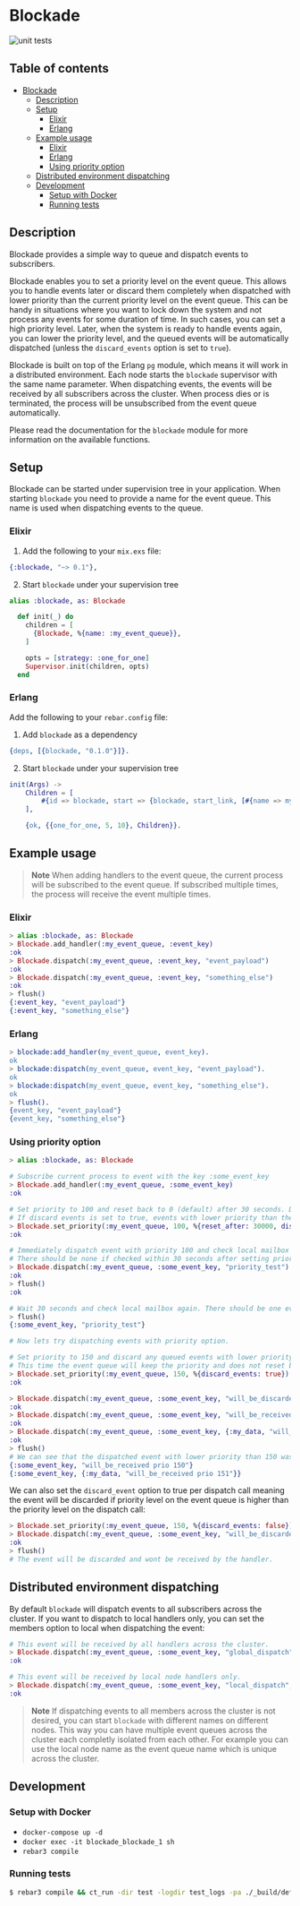 # Blockade

![unit tests](https://github.com/alfetahe/blockade/actions/workflows/erlang.yml/badge.svg)

## Table of contents
<!-- TOC -->
* [Blockade](#blockade)
  * [Description](#description)
  * [Setup](#setup)
    * [Elixir](#elixir)
    * [Erlang](#erlang)
  * [Example usage](#example-usage)
    * [Elixir](#elixir-1)
    * [Erlang](#erlang-1)
    * [Using priority option](#using-priority-option)
  * [Distributed environment dispatching](#distributed-environment-dispatching)
  * [Development](#development)
    * [Setup with Docker](#setup-using-docker)
    * [Running tests](#running-tests)

## Description
Blockade provides a simple way to queue and dispatch events to subscribers.

Blockade enables you to set a priority level on the event queue. This allows you to handle events later or discard them completely when dispatched with lower priority than the current priority level on the event queue. 
This can be handy in situations where you want to lock down the system and not process any events for some duration of time. In such cases, you can set a high priority level. Later, when the system is ready to handle events again, you can lower the priority level, and the queued events will be automatically dispatched (unless the `discard_events` option is set to `true`).

Blockade is built on top of the Erlang `pg` module, which means it will work in a distributed environment. Each node starts the `blockade` supervisor with the same name parameter. When dispatching events, the events will be received by all subscribers across the cluster.
When process dies or is terminated, the process will be unsubscribed from the event queue automatically.

Please read the documentation for the `blockade` module for more information on the available functions.

## Setup
Blockade can be started under supervision tree in your application.
When starting `blockade` you need to provide a name for the event queue. This name is used when dispatching events to the queue.

### Elixir

1. Add the following to your `mix.exs` file:
```elixir
{:blockade, "~> 0.1"},
```

2. Start `blockade` under your supervision tree
```elixir
alias :blockade, as: Blockade

  def init(_) do
    children = [
      {Blockade, %{name: :my_event_queue}},
    ]

    opts = [strategy: :one_for_one]
    Supervisor.init(children, opts)
  end
```

### Erlang
Add the following to your `rebar.config` file:

1. Add `blockade` as a dependency
```erlang
{deps, [{blockade, "0.1.0"}]}.
```

2. Start `blockade` under your supervision tree
```erlang
init(Args) ->
    Children = [
        #{id => blockade, start => {blockade, start_link, [#{name => my_event_queue}]}}
    ],

    {ok, {{one_for_one, 5, 10}, Children}}.
```


## Example usage

> **Note**
> When adding handlers to the event queue, the current process will be subscribed to the event queue. If subscribed multiple times, the process will receive the event multiple times.

### Elixir
```elixir
> alias :blockade, as: Blockade
> Blockade.add_handler(:my_event_queue, :event_key)
:ok
> Blockade.dispatch(:my_event_queue, :event_key, "event_payload")
:ok
> Blockade.dispatch(:my_event_queue, :event_key, "something_else")
:ok
> flush()
{:event_key, "event_payload"}
{:event_key, "something_else"}
```

### Erlang
```erlang
> blockade:add_handler(my_event_queue, event_key).
ok
> blockade:dispatch(my_event_queue, event_key, "event_payload").
ok
> blockade:dispatch(my_event_queue, event_key, "something_else").
ok
> flush().
{event_key, "event_payload"}
{event_key, "something_else"}
```

### Using priority option
```elixir
> alias :blockade, as: Blockade

# Subscribe current process to event with the key :some_event_key
> Blockade.add_handler(:my_event_queue, :some_event_key)
:ok

# Set priority to 100 and reset back to 0 (default) after 30 seconds. Do not discard any queued events. 
# If discard events is set to true, events with lower priority than the current priority will be discarded immediately after dispatching the event.
> Blockade.set_priority(:my_event_queue, 100, %{reset_after: 30000, discard_events: false}) 
:ok

# Immediately dispatch event with priority 100 and check local mailbox for any events. 
# There should be none if checked within 30 seconds after setting priority.
> Blockade.dispatch(:my_event_queue, :some_event_key, "priority_test")
:ok
> flush()
:ok

# Wait 30 seconds and check local mailbox again. There should be one event now.
> flush()
{:some_event_key, "priority_test"}

# Now lets try dispatching events with priority option.

# Set priority to 150 and discard any queued events with lower priority.
# This time the event queue will keep the priority and does not reset back to 0 because we did not provide the reset_after option.
> Blockade.set_priority(:my_event_queue, 150, %{discard_events: true})
:ok

> Blockade.dispatch(:my_event_queue, :some_event_key, "will_be_discarded", %{priority: 149})
:ok
> Blockade.dispatch(:my_event_queue, :some_event_key, "will_be_received prio 150", %{priority: 150})
:ok
> Blockade.dispatch(:my_event_queue, :some_event_key, {:my_data, "will_be_received prio 151"}, %{priority: 151})
:ok
> flush()
# We can see that the dispatched event with lower priority than 150 was discarded.
{:some_event_key, "will_be_received prio 150"}
{:some_event_key, {:my_data, "will_be_received prio 151"}}
```
We can also set the `discard_event` option to true per dispatch call meaning
the event will be discarded if priority level on the event queue is higher than the priority level on the dispatch call:
```elixir
> Blockade.set_priority(:my_event_queue, 150, %{discard_events: false})
> Blockade.dispatch(:my_event_queue, :some_event_key, "will_be_discarded", %{priority: 149, discard_event: true})
:ok
> flush()
# The event will be discarded and wont be received by the handler.
```

## Distributed environment dispatching
By default `blockade` will dispatch events to all subscribers across the cluster. If you want to dispatch to local handlers only, you can set the members option to local when dispatching the event:

```elixir
# This event will be received by all handlers across the cluster.
> Blockade.dispatch(:my_event_queue, :some_event_key, "global_dispatch", %{members: :global})
:ok

# This event will be received by local node handlers only.
> Blockade.dispatch(:my_event_queue, :some_event_key, "local_dispatch", %{members: :local})
:ok
```

> **Note**
> If dispatching events to all members across the cluster is not desired, you can start `blockade` with different names on different nodes. This way you can have multiple event queues across the cluster each completly isolated from each other. For example you can use the local node name as the event queue name which is unique across the cluster.

## Development

### Setup with Docker
- `docker-compose up -d`
- `docker exec -it blockade_blockade_1 sh`
- `rebar3 compile`

### Running tests
```bash
$ rebar3 compile && ct_run -dir test -logdir test_logs -pa ./_build/default/lib/blockade/ebin -setcookie cookievalue
```
